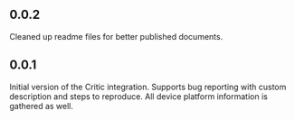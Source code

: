 ## 0.0.2
Cleaned up readme files for better published documents.

## 0.0.1
Initial version of the Critic integration. Supports bug reporting with custom description and steps to reproduce. All device platform information is gathered as well.